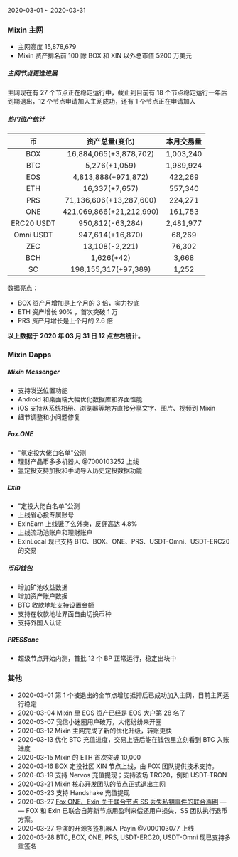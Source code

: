 2020-03-01 ~ 2020-03-31

### Mixin 主网

- 主网高度 15,878,679
- Mixin 资产排名前 100 除 BOX 和 XIN 以外总市值 5200 万美元

##### 主网节点更迭进展

主网现在有 27 个节点正在稳定运行中，截止到目前有 18 个节点稳定运行一年后到期退出，12 个节点申请加入主网成功，还有 1 个节点正在申请加入

##### 热门资产统计

| 币          | 资产总量(变化)                 | 本月交易量     |
|:----------:|:------------------------:|:---------:|
| BOX        | 16,884,065(+3,878,702)   | 1,003,240 |
| BTC        | 5,276(+1,059)            | 1,989,924 |
| EOS        | 4,813,888(+971,872)      | 422,269   |
| ETH        | 16,337(+7,657)           | 557,340   |
| PRS        | 71,136,606(+13,287,600)  | 224,271   |
| ONE        | 421,069,866(+21,212,990) | 161,753   |
| ERC20 USDT | 950,812(-63,284)         | 2,481,977 |
| Omni USDT  | 947,614(+16,870)         | 68,269    |
| ZEC        | 13,108(-2,221)           | 76,302    |
| BCH        | 1,626(+42)               | 3,668     |
| SC         | 198,155,317(+97,389)     | 1,252     |

数据亮点：

- BOX 资产月增加是上个月的 3 倍，实力抄底
- ETH 资产增长 90% ，首次突破 1 万
- PRS 资产月增长是上个月的 2.6 倍

**以上数据于 2020 年 03 月 31 日 12 点左右统计。**

### Mixin Dapps

##### Mixin Messenger

- 支持发送位置功能
- Android 和桌面端大幅优化数据库和界面性能
- iOS 支持从系统相册、浏览器等地方直接分享文字、图片、视频到 Mixin
- 细节调整和小问题修复

##### Fox.ONE

- "氢定投大佬白名单"公测
- 理财产品币多多机器人 @7000103252 上线
- 氢定投支持加投和手动导入历史定投数据功能

##### Exin

- "定投大佬白名单"公测
- 上线省心投专属账号
- ExinEarn 上线饿了么外卖，反佣高达 4.8%
- 上线流动池账户和理财账户
- ExinLocal 现已支持 BTC、BOX、ONE、PRS、USDT-Omni、USDT-ERC20 的交易

##### 币印钱包

- 增加矿池收益数据
- 增加资产账户数据
- BTC 收款地址支持设置金额
- 支持在收款地址界面自由切换币种
- 支持外国人认证

##### PRESSone

- 超级节点开始内测，首批 12 个 BP 正常运行，稳定出块中

### 其他

- 2020-03-01
  第 1 个被退出的全节点增加抵押后已成功加入主网，目前主网运行稳定
- 2020-03-04
  Mixin 里 EOS 资产已经是 EOS 大户第 28 名了
- 2020-03-07
  我信小迷圈用户破万，大佬纷纷来开圈
- 2020-03-12
  Mixin 主网完成了新的优化升级，转账更快
- 2020-03-13
  优化 BTC 充值进度，交易上链后能在钱包里立刻看到 BTC 入账进度
- 2020-03-15
  Mixin 的 ETH 首次突破 10,000 
- 2020-03-16
  BOX 定投社区 XIN 节点上线，由 FOX 团队提供技术支持。
- 2020-03-19
  支持 Nervos 充值提现；支持波场 TRC20，例如 USDT-TRON 
- 2020-03-21
  Mixin 核心开发团队的节点正式退出主网
- 2020-03-23
  支持 Handshake 充值提现
- 2020-03-27
  [Fox.ONE、Exin 关于联合节点 SS 丢失私钥事件的联合声明](https://fox.zendesk.com/hc/zh-cn/articles/360041568651) — — FOX 和 Exin 已联合自筹新节点用盈利来偿还用户损失，SS 团队执行退币方案。
- 2020-03-27
  导演的开源多签机器人 Payin  @7000103077 上线 
- 2020-03-28
  BTC, BOX, ONE, PRS, USDT-ERC20, USDT-Omni 现已支持多重签名
